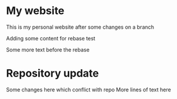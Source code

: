 # My website

This is my personal website after some changes on a branch

Adding some content for rebase test

Some more text before the rebase

# Repository update

Some changes here which conflict with repo
More lines of text here
